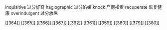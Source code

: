 




inquisitive 过分好奇
hagiographic 过分谄媚
knock 严厉指责
recuperate 恢复健康
overindulgent 过分放纵

[[364]]
[[365]]
[[366]]
[[367]]
[[362]]
[[361]]
[[359]]
[[360]]
[[379]]
[[380]]